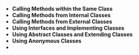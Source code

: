 * **Calling Methods within the Same Class**
* **Calling Methods from Internal Classes**
* **Calling Methods from External Classes**
* **Using Interfaces and Implementing Classes**
* **Using Abstract Classes and Extending Classes**
* **Using Anonymous Classes**
*
